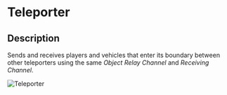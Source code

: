 # Teleporter

## Description

Sends and receives players and vehicles that enter its boundary between other teleporters using the same _Object Relay Channel_ and _Receiving Channel_.

![Teleporter](../../../.gitbook/assets/images/objects/gameplay/teleporters/teleporter.png)
